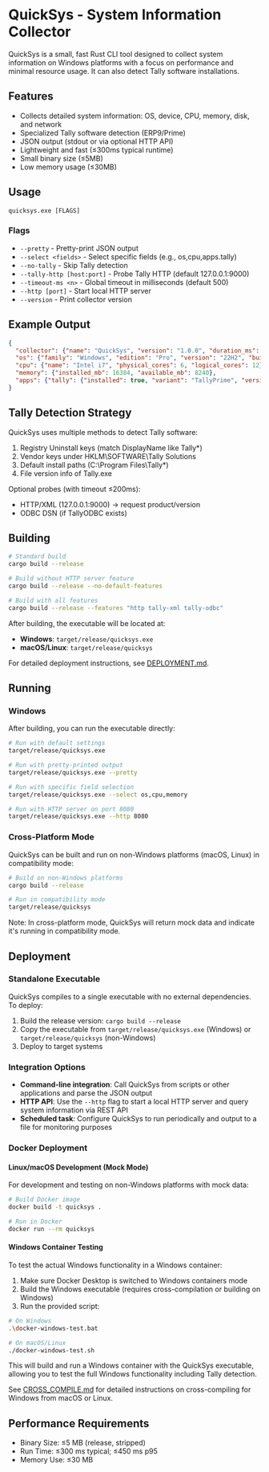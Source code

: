 # QuickSys - System Information Collector

QuickSys is a small, fast Rust CLI tool designed to collect system information on Windows platforms with a focus on performance and minimal resource usage. It can also detect Tally software installations.

## Features

- Collects detailed system information: OS, device, CPU, memory, disk, and network
- Specialized Tally software detection (ERP9/Prime)
- JSON output (stdout or via optional HTTP API)
- Lightweight and fast (≤300ms typical runtime)
- Small binary size (≤5MB)
- Low memory usage (≤30MB)

## Usage

```
quicksys.exe [FLAGS]
```

### Flags

- `--pretty` - Pretty-print JSON output
- `--select <fields>` - Select specific fields (e.g., os,cpu,apps.tally)
- `--no-tally` - Skip Tally detection
- `--tally-http [host:port]` - Probe Tally HTTP (default 127.0.0.1:9000)
- `--timeout-ms <n>` - Global timeout in milliseconds (default 500)
- `--http [port]` - Start local HTTP server
- `--version` - Print collector version

## Example Output

```json
{
  "collector": {"name": "QuickSys", "version": "1.0.0", "duration_ms": 172},
  "os": {"family": "Windows", "edition": "Pro", "version": "22H2", "build": "19045", "arch": "x86_64"},
  "cpu": {"name": "Intel i7", "physical_cores": 6, "logical_cores": 12},
  "memory": {"installed_mb": 16384, "available_mb": 8240},
  "apps": {"tally": {"installed": true, "variant": "TallyPrime", "version": "3.0.1"}}
}
```

## Tally Detection Strategy

QuickSys uses multiple methods to detect Tally software:

1. Registry Uninstall keys (match DisplayName like Tally*)
2. Vendor keys under HKLM\SOFTWARE\Tally Solutions
3. Default install paths (C:\Program Files\Tally*)
4. File version info of Tally.exe

Optional probes (with timeout ≤200ms):
- HTTP/XML (127.0.0.1:9000) → request product/version
- ODBC DSN (if TallyODBC exists)

## Building

```bash
# Standard build
cargo build --release

# Build without HTTP server feature
cargo build --release --no-default-features

# Build with all features
cargo build --release --features "http tally-xml tally-odbc"
```

After building, the executable will be located at:
- **Windows**: `target/release/quicksys.exe`
- **macOS/Linux**: `target/release/quicksys`

For detailed deployment instructions, see [DEPLOYMENT.md](DEPLOYMENT.md).

## Running

### Windows

After building, you can run the executable directly:

```bash
# Run with default settings
target/release/quicksys.exe

# Run with pretty-printed output
target/release/quicksys.exe --pretty

# Run with specific field selection
target/release/quicksys.exe --select os,cpu,memory

# Run with HTTP server on port 8080
target/release/quicksys.exe --http 8080
```

### Cross-Platform Mode

QuickSys can be built and run on non-Windows platforms (macOS, Linux) in compatibility mode:

```bash
# Build on non-Windows platforms
cargo build --release

# Run in compatibility mode
target/release/quicksys
```

Note: In cross-platform mode, QuickSys will return mock data and indicate it's running in compatibility mode.

## Deployment

### Standalone Executable

QuickSys compiles to a single executable with no external dependencies. To deploy:

1. Build the release version: `cargo build --release`
2. Copy the executable from `target/release/quicksys.exe` (Windows) or `target/release/quicksys` (non-Windows)
3. Deploy to target systems

### Integration Options

- **Command-line integration**: Call QuickSys from scripts or other applications and parse the JSON output
- **HTTP API**: Use the `--http` flag to start a local HTTP server and query system information via REST API
- **Scheduled task**: Configure QuickSys to run periodically and output to a file for monitoring purposes

### Docker Deployment

#### Linux/macOS Development (Mock Mode)

For development and testing on non-Windows platforms with mock data:

```bash
# Build Docker image
docker build -t quicksys .

# Run in Docker
docker run --rm quicksys
```

#### Windows Container Testing

To test the actual Windows functionality in a Windows container:

1. Make sure Docker Desktop is switched to Windows containers mode
2. Build the Windows executable (requires cross-compilation or building on Windows)
3. Run the provided script:

```bash
# On Windows
.\docker-windows-test.bat

# On macOS/Linux
./docker-windows-test.sh
```

This will build and run a Windows container with the QuickSys executable, allowing you to test the full Windows functionality including Tally detection.

See [CROSS_COMPILE.md](CROSS_COMPILE.md) for detailed instructions on cross-compiling for Windows from macOS or Linux.

## Performance Requirements

- Binary Size: ≤5 MB (release, stripped)
- Run Time: ≤300 ms typical; ≤450 ms p95
- Memory Use: ≤30 MB